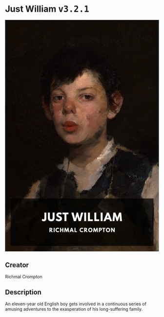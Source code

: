 
# Just William <kbd>v3.2.1</kbd>

<center>
  <img src="./cover-1024.jpg"/>
</center>

## Creator
Richmal Crompton

## Description
An eleven-year old English boy gets involved in a continuous series of amusing adventures to the exasperation of his long-suffering family.
